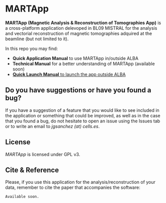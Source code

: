 # MARTApp

**MARTApp (Magnetic Analysis & Reconstruction of Tomographies App)** is a cross-platform application delevoped in BL09 MISTRAL for the analysis and vectorial reconstruction of magnetic tomographies adquired at the beamline (but not limited to it). 

In this repo you may find:

- **Quick Application Manual** to use MARTApp in/outside ALBA
- **Technical Manual** for a better understanding of MARTApp (available soon)
- [**Quick Launch Manual** to launch the app outside ALBA](./quick_launch_manual.md)

## Do you have suggestions or have you found a bug?
If you have a suggestion of a feature that you would like to see included in the
application or something that could be improved, as well as in the case that you
found a bug, do not hesitate to open an issue using 
the Issues tab or to write an email to *jgsanchez (at) cells.es*.

## License
*MARTApp* is licensed under GPL v3.

## Cite & Reference
Please, if you use this application for the analysis/reconstruction of your data, remember to cite the paper that accompanies the software:

```
Available soon.
```

